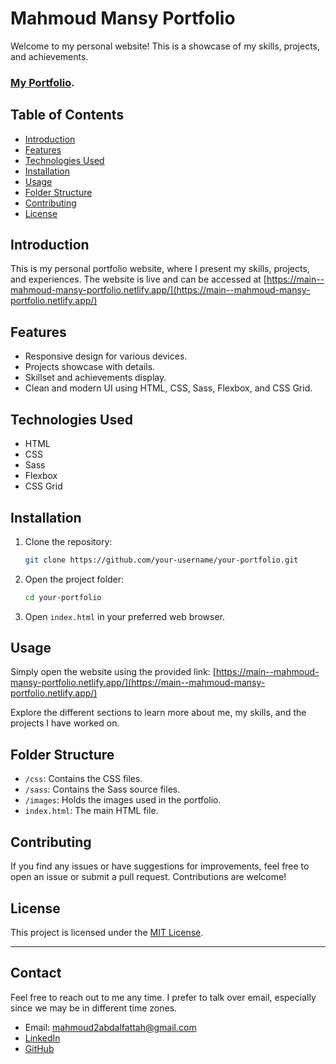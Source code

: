 # Mahmoud Mansy Portfolio

Welcome to my personal website! This is a showcase of my skills, projects, and achievements.
### [My Portfolio](https://main--mahmoud-mansy-portfolio.netlify.app/).

## Table of Contents

- [Introduction](#introduction)
- [Features](#features)
- [Technologies Used](#technologies-used)
- [Installation](#installation)
- [Usage](#usage)
- [Folder Structure](#folder-structure)
- [Contributing](#contributing)
- [License](#license)

## Introduction


This is my personal portfolio website, where I present my skills, projects, and experiences. The website is live and can be accessed at [https://main--mahmoud-mansy-portfolio.netlify.app/](https://main--mahmoud-mansy-portfolio.netlify.app/)


## Features

- Responsive design for various devices.
- Projects showcase with details.
- Skillset and achievements display.
- Clean and modern UI using HTML, CSS, Sass, Flexbox, and CSS Grid.

## Technologies Used

- HTML
- CSS
- Sass
- Flexbox
- CSS Grid

## Installation

1. Clone the repository:

    ```bash
    git clone https://github.com/your-username/your-portfolio.git
    ```

2. Open the project folder:

    ```bash
    cd your-portfolio
    ```

3. Open `index.html` in your preferred web browser.

## Usage

Simply open the website using the provided link: [https://main--mahmoud-mansy-portfolio.netlify.app/](https://main--mahmoud-mansy-portfolio.netlify.app/)

Explore the different sections to learn more about me, my skills, and the projects I have worked on.

## Folder Structure

- `/css`: Contains the CSS files.
- `/sass`: Contains the Sass source files.
- `/images`: Holds the images used in the portfolio.
- `index.html`: The main HTML file.

## Contributing

If you find any issues or have suggestions for improvements, feel free to open an issue or submit a pull request. Contributions are welcome!

## License

This project is licensed under the [MIT License](LICENSE).

---

## Contact
Feel free to reach out to me any time. I prefer to talk over email, especially since we may be in different time zones.

- Email: [mahmoud2abdalfattah@gmail.com](mailto:mahmoud2abdalfattah@gmail.com)
- [LinkedIn](https://www.linkedin.com/in/mahmoud-mansy-a189a5232/)
- [GitHub](https://github.com/MMansy19)
